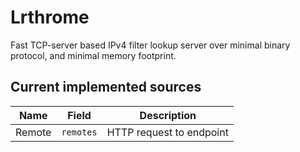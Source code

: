 # Lrthrome

Fast TCP-server based IPv4 filter lookup server over minimal binary protocol, and minimal memory footprint.

## Current implemented sources

|  Name  |   Field   |       Description        |
| ------ | --------- | ------------------------ |
| Remote | `remotes` | HTTP request to endpoint |
